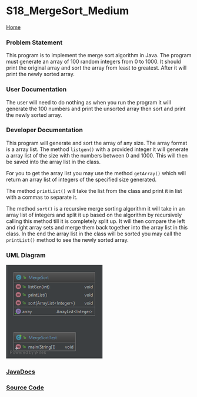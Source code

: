 # S18_MergeSort_Medium

[Home](https://github.com/Aleyx4/Introduction-to-Software-Design-Fall-2017 "Home")

### Problem Statement
This program is to implement the merge sort algorithm in Java. The program must generate an array of 100 random integers from 0 to 1000. It should print the original array and sort the array from least to greatest. After it will print the newly sorted array.

### User Documentation
The user will need to do nothing as when you run the program it will generate the 100 numbers and print the unsorted array then sort and print the newly sorted array.

### Developer Documentation
This program will generate and sort the array of any size. The array format is a array list. The method `listgen()` with a provided integer it will generate a array list of the size with the numbers between 0 and 1000. This will then be saved into the array list in the class.

For you to get the array list you may use the method `getArray()` which will return an array list of integers of the specified size generated.

The method `printList()` will take the list from the class and print it in list with a commas to separate it.

The method `sort()` is a recursive merge sorting algorithm it will take in an array list of integers and split it up based on the algorithm by recursively calling this method till it is completely split up. It will then compare the left and right array sets and merge them back together into the array list in this class. In the end the array list in the class will be sorted you may call the `printList()` method to see the newly sorted array.

### UML Diagram

![S18_MergeSort_Medium_UML](https://github.com/Aleyx4/Introduction-to-Software-Design-Fall-2017/blob/master/S18_MergeSort_Medium/doc/S18_MergeSort_Medium_UML.png?raw=true)

### [JavaDocs](https://github.com/Aleyx4/Introduction-to-Software-Design-Fall-2017/S18_MergeSort_Medium/doc/)

### [Source Code](https://github.com/Aleyx4/Introduction-to-Software-Design-Fall-2017/S18_MergeSort_Medium/src/)
